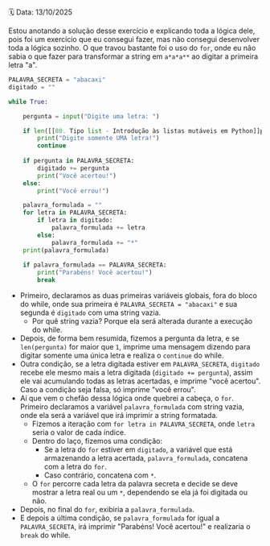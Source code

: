 🗓️ Data: 13/10/2025

Estou anotando a solução desse exercício e explicando toda a lógica dele, pois foi um exercício que eu consegui fazer, mas não consegui desenvolver toda a lógica sozinho. O que travou bastante foi o uso do `for`, onde eu não sabia o que fazer para transformar a string em `a*a*a**` ao digitar a primeira letra "a".

```python
PALAVRA_SECRETA = "abacaxi"
digitado = ""

while True:

    pergunta = input("Digite uma letra: ")

    if len([[80. Tipo list - Introdução às listas mutáveis em Python]]pergunta) > 1:
        print("Digite somente UMA letra!")
        continue
    
    if pergunta in PALAVRA_SECRETA:
        digitado += pergunta
        print("Você acertou!")
    else:
        print("Você errou!")

    palavra_formulada = ""
    for letra in PALAVRA_SECRETA:
        if letra in digitado:
            palavra_formulada += letra
        else:
            palavra_formulada += "*"
    print(palavra_formulada)
    
    if palavra_formulada == PALAVRA_SECRETA:
        print("Parabéns! Você acertou!")
        break
```

- Primeiro, declaramos as duas primeiras variáveis globais, fora do bloco do while, onde sua primeira é `PALAVRA_SECRETA = "abacaxi"` e sua segunda é `digitado` com uma string vazia.
  - Por quê string vazia? Porque ela será alterada durante a execução do while.
- Depois, de forma bem resumida, fizemos a pergunta da letra, e se `len(pergunta)` for maior que `1`, imprime uma mensagem dizendo para digitar somente uma única letra e realiza o `continue` do while.
- Outra condição, se a letra digitada estiver em `PALAVRA_SECRETA`, `digitado` recebe ele mesmo mais a letra digitada (`digitado += pergunta`), assim ele vai acumulando todas as letras acertadas, e imprime "você acertou". Caso a condição seja falsa, só imprime "você errou".
- Aí que vem o chefão dessa lógica onde quebrei a cabeça, o `for`. Primeiro declaramos a variável `palavra_formulada` com string vazia, onde ela será a variável que irá imprimir a string formatada.
  - Fizemos a iteração com `for letra in PALAVRA_SECRETA`, onde `letra` seria o valor de cada índice.
  - Dentro do laço, fizemos uma condição:
    - Se a letra do `for` estiver em `digitado`, a variável que está armazenando a letra acertada, `palavra_formulada`, concatena com a letra do `for`.
    - Caso contrário, concatena com `*`.
  - O `for` percorre cada letra da palavra secreta e decide se deve mostrar a letra real ou um `*`, dependendo se ela já foi digitada ou não.
- Depois, no final do `for`, exibiria a `palavra_formulada`.
- E depois a última condição, se `palavra_formulada` for igual a `PALAVRA_SECRETA`, irá imprimir "Parabéns! Você acertou!" e realizaria o `break` do while.
